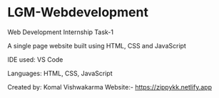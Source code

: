 # LGM-Webdevelopment
Web Development Internship Task-1

A single page website built using HTML, CSS and JavaScript

IDE used: VS Code

Languages: HTML, CSS, JavaScript

Created by: Komal Vishwakarma
Website:- https://zippykk.netlify.app
